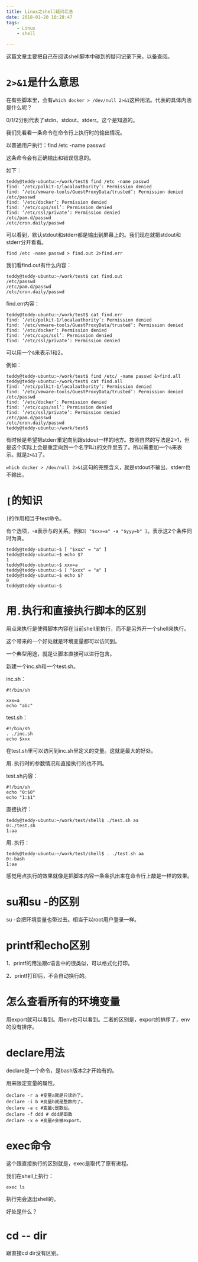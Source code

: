 ```yaml
---
title: Linux之shell疑问汇总
date: 2018-01-20 10:28:47
tags:
	- Linux
	- shell

---
```




这篇文章主要把自己在阅读shell脚本中碰到的疑问记录下来，以备查阅。

# `2>&1`是什么意思

在有些脚本里，会有`which docker > /dev/null 2>&1`这种用法。代表的具体内涵是什么呢？

0/1/2分别代表了stdin、stdout、stderr。这个是知道的。

我们先看看一条命令在命令行上执行时的输出情况。

以普通用户执行：find /etc -name passwd

这条命令会有正确输出和错误信息的。

如下：

```
teddy@teddy-ubuntu:~/work/test$ find /etc -name passwd
find: ‘/etc/polkit-1/localauthority’: Permission denied
find: ‘/etc/vmware-tools/GuestProxyData/trusted’: Permission denied
/etc/passwd
find: ‘/etc/docker’: Permission denied
find: ‘/etc/cups/ssl’: Permission denied
find: ‘/etc/ssl/private’: Permission denied
/etc/pam.d/passwd
/etc/cron.daily/passwd
```

可以看到，默认stdout和stderr都是输出到屏幕上的。我们现在就把stdout和stderr分开看看。

```
find /etc -name passwd > find.out 2>find.err
```

我们看find.out有什么内容：

```
teddy@teddy-ubuntu:~/work/test$ cat find.out
/etc/passwd
/etc/pam.d/passwd
/etc/cron.daily/passwd

```

find.err内容：

```
teddy@teddy-ubuntu:~/work/test$ cat find.err
find: ‘/etc/polkit-1/localauthority’: Permission denied
find: ‘/etc/vmware-tools/GuestProxyData/trusted’: Permission denied
find: ‘/etc/docker’: Permission denied
find: ‘/etc/cups/ssl’: Permission denied
find: ‘/etc/ssl/private’: Permission denied

```

可以用一个`&`来表示1和2。

例如：

```
teddy@teddy-ubuntu:~/work/test$ find /etc/ -name passwd &>find.all
teddy@teddy-ubuntu:~/work/test$ cat find.all
find: ‘/etc/polkit-1/localauthority’: Permission denied
find: ‘/etc/vmware-tools/GuestProxyData/trusted’: Permission denied
/etc/passwd
find: ‘/etc/docker’: Permission denied
find: ‘/etc/cups/ssl’: Permission denied
find: ‘/etc/ssl/private’: Permission denied
/etc/pam.d/passwd
/etc/cron.daily/passwd
teddy@teddy-ubuntu:~/work/test$ 
```

有时候是希望把stderr重定向到跟stdout一样的地方。按照自然的写法是2>1，但是这个实际上会是重定向到一个名字叫`1`的文件里去了。所以需要加一个`&`来表示。就是`2>&1`了。

`which docker > /dev/null 2>&1`这句的完整含义，就是stdout不输出，stderr也不输出。

# `[`的知识

`[`的作用相当于test命令。

有个选项，-a表示与的关系。例如`[ "$xxx=a" -a "$yyy=b" ]`。表示这2个条件同时为真。

```
teddy@teddy-ubuntu:~$ [ "$xxx" = "a" ]
teddy@teddy-ubuntu:~$ echo $?
1
teddy@teddy-ubuntu:~$ xxx=a
teddy@teddy-ubuntu:~$ [ "$xxx" = "a" ]
teddy@teddy-ubuntu:~$ echo $?
0
teddy@teddy-ubuntu:~$ 
```

# 用`.`执行和直接执行脚本的区别

用点来执行是使得脚本内容在当前shell里执行，而不是另外开一个shell来执行。

这个带来的一个好处就是环境变量都可以访问到。

一个典型用途，就是让脚本直接可以进行包含。

新建一个inc.sh和一个test.sh。

inc.sh：

```
#!/bin/sh 

xxx=a
echo "abc"

```

test.sh：

```
#!/bin/sh
. ./inc.sh
echo $xxx

```

在test.sh里可以访问到inc.sh里定义的变量。这就是最大的好处。

用`.`执行时的参数情况和直接执行的也不同。

test.sh内容：

```
#!/bin/sh
echo "0:$0" 
echo "1:$1"
```

直接执行：

```
teddy@teddy-ubuntu:~/work/test/shell$ ./test.sh aa
0:./test.sh
1:aa
```

用`.`执行：

```
teddy@teddy-ubuntu:~/work/test/shell$ . ./test.sh aa
0:-bash
1:aa
```

感觉用点执行的效果就像是把脚本内容一条条扒出来在命令行上敲是一样的效果。



# su和su -的区别

su -会把环境变量也带过去。相当于以root用户登录一样。



# printf和echo区别

1、printf的用法跟c语言中的很类似，可以格式化打印。

2、printf打印后，不会自动换行的。



# 怎么查看所有的环境变量

用export就可以看到。用env也可以看到。二者的区别是，export的排序了，env的没有排序。

# declare用法

declare是一个命令，是bash版本2才开始有的。

用来限定变量的属性。

```
declare -r a #变量a就是只读的了。
declare -i b #变量b就是整数的了。
declare -a c #变量c是数组。
declare -f ddd # ddd是函数
declare -x e #变量e会被export。
```

# exec命令

这个跟直接执行的区别就是，exec是取代了原有进程。

我们在shell上执行：

```
exec ls
```

执行完会退出shell的。

好处是什么？

# cd -- dir

跟直接cd dir没有区别。



